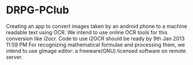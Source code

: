 DRPG-PClub
==========

Creating an app to convert images taken by an android phone to a machine readable text using OCR.
We intend to use online OCR tools for this conversion like i2ocr. Code to use i2OCR should be ready by 9th Jan 2013 11:59 PM
For recognizing mathematical formulae and processing them, we intend to use gImage editor: a freeware(GNU) licensed
software on remote server.
